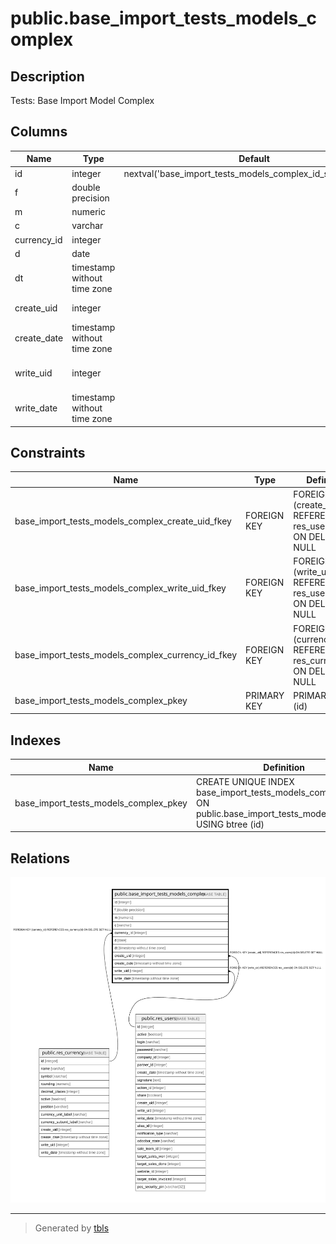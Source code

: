 # public.base_import_tests_models_complex

## Description

Tests: Base Import Model Complex

## Columns

| Name | Type | Default | Nullable | Children | Parents | Comment |
| ---- | ---- | ------- | -------- | -------- | ------- | ------- |
| id | integer | nextval('base_import_tests_models_complex_id_seq'::regclass) | false |  |  |  |
| f | double precision |  | true |  |  | F |
| m | numeric |  | true |  |  | M |
| c | varchar |  | true |  |  | C |
| currency_id | integer |  | true |  | [public.res_currency](public.res_currency.md) | Currency |
| d | date |  | true |  |  | D |
| dt | timestamp without time zone |  | true |  |  | Dt |
| create_uid | integer |  | true |  | [public.res_users](public.res_users.md) | Created by |
| create_date | timestamp without time zone |  | true |  |  | Created on |
| write_uid | integer |  | true |  | [public.res_users](public.res_users.md) | Last Updated by |
| write_date | timestamp without time zone |  | true |  |  | Last Updated on |

## Constraints

| Name | Type | Definition |
| ---- | ---- | ---------- |
| base_import_tests_models_complex_create_uid_fkey | FOREIGN KEY | FOREIGN KEY (create_uid) REFERENCES res_users(id) ON DELETE SET NULL |
| base_import_tests_models_complex_write_uid_fkey | FOREIGN KEY | FOREIGN KEY (write_uid) REFERENCES res_users(id) ON DELETE SET NULL |
| base_import_tests_models_complex_currency_id_fkey | FOREIGN KEY | FOREIGN KEY (currency_id) REFERENCES res_currency(id) ON DELETE SET NULL |
| base_import_tests_models_complex_pkey | PRIMARY KEY | PRIMARY KEY (id) |

## Indexes

| Name | Definition |
| ---- | ---------- |
| base_import_tests_models_complex_pkey | CREATE UNIQUE INDEX base_import_tests_models_complex_pkey ON public.base_import_tests_models_complex USING btree (id) |

## Relations

![er](public.base_import_tests_models_complex.svg)

---

> Generated by [tbls](https://github.com/k1LoW/tbls)
